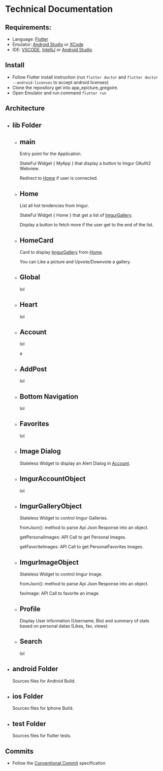 # Technical Documentation

## Requirements:


 - Language:    [Flutter](https://flutter.dev/docs/get-started/install)
 - Emulator:    [Android Studio](https://developer.android.com/studio?gclid=Cj0KCQjwxNT8BRD9ARIsAJ8S5xaah9VVQqGA1Hj8V5QDa4-ykJb2rP-aN2PHyN20IQHqJ3Gd6Txk_HIaAlCcEALw_wcB&gclsrc=aw.ds) or [XCode](https://developer.apple.com/xcode/)
 - IDE:         [VSCODE](https://code.visualstudio.com/), [IntelliJ](https://www.jetbrains.com/idea/) or [Android Studio](https://developer.android.com/studio?gclid=Cj0KCQjwxNT8BRD9ARIsAJ8S5xaah9VVQqGA1Hj8V5QDa4-ykJb2rP-aN2PHyN20IQHqJ3Gd6Txk_HIaAlCcEALw_wcB&gclsrc=aw.ds)
 
## Install
  - Follow Flutter install instruction (run ```flutter doctor``` and ```flutter doctor --android-licenses``` to accept android licenses)
  - Clone the repository get into app_epicture_gregoire.
  - Open Emulator and run command ```flutter run```

## Architecture
 - lib Folder
    - 
      - main
        - 
          Entry point for the Application.
          
          StateFul Widget { MyApp } that display a button to Imgur OAuth2 Webview.
          
          Redirect to [Home](#home) if user is connected.
          
      - Home
        - 
          List all hot tendencies from Imgur.
          
          StateFul Widget { Home } that get a list of [ImgurGallery](#imgurgaleryobject).
          
          Display a button to fetch more if the user get to the end of the list.
          
      - HomeCard
        - 
          Card to display [ImgurGallery](#imgurgalleryobject) from [Home](#home).
          
          You can Like a picture and Upvote/Downvote a gallery.
          
      - Global
        - 
          lol
      - Heart
        - 
          lol
      - Account
        - 
          lol
          
          a
          
      - AddPost
        - 
          lol
      - Bottom Navigation
        - 
          lol
      - Favorites
        - 
          lol
      - Image Dialog
        - 
          Stateless Widget to display an Alert Dialog in [Account](#account).
          
      - ImgurAccountObject
        - 
          lol
      - ImgurGalleryObject
        - 
          Stateless Widget to control Imgur Galleries.
          
          fromJson(): method to parse Api Json Response into an object.
          
          getPersonalImages: API Call to get Personal Images.
          
          getFavoriteImages: API Call to get PersonalFavorites Images.
          
      - ImgurImageObject
        - 
          Stateless Widget to control Imgur Image.
          
          fromJson(): method to parse Api Json Response into an object.
          
          favImage: API Call to favorite an image.
          
      - Profile
        - 
          Display User information (Username, Bio) and summary of stats based on personal datas (Likes, fav, views)
          
          
      - Search
        - 
          lol

 - android Folder
    -
    Sources files for Android Build.

 - ios Folder
    -
    Sources files for Iphone Build.

 - test Folder
    -
    Sources files for flutter tests.

## Commits
 - Follow the [Conventional Commit](https://www.conventionalcommits.org/en/v1.0.0/) specification 